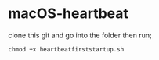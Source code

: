 # macOS-heartbeat

clone this git and go into the folder then run;

`chmod +x heartbeatfirststartup.sh`
